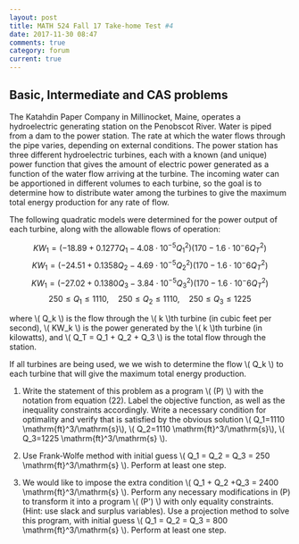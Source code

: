 ```yaml
---
layout: post
title: MATH 524 Fall 17 Take-home Test #4
date: 2017-11-30 08:47
comments: true
category: forum
current: true
---
```


## Basic, Intermediate and CAS problems

The Katahdin Paper Company in Millinocket, Maine, operates a hydroelectric generating station on the Penobscot River. Water is piped from a dam to the power station. The rate at which the water flows through the pipe varies, depending on external conditions.
The power station has three different hydroelectric turbines, each with a known (and unique) power function that gives the amount of electric power generated as a function of the water flow arriving at the turbine. The incoming water can be apportioned in different volumes to each turbine, so the goal is to determine how to distribute water among the turbines to give the maximum total energy production for any rate of flow.

The following quadratic models were determined for the power output of each turbine, along with the allowable flows of operation:

$$ KW_1 = (-18.89 + 0.1277 Q_1 - 4.08 \cdot 10^{-5}Q_1^2 )(170 - 1.6 \cdot 10^-6 Q_T^2) $$
$$ KW_1 = (-24.51 + 0.1358 Q_2 - 4.69 \cdot 10^{-5}Q_2^2 )(170 - 1.6 \cdot 10^-6 Q_T^2) $$
$$ KW_1 = (-27.02 + 0.1380 Q_3 - 3.84 \cdot 10^{-5}Q_3^2 )(170 - 1.6 \cdot 10^-6 Q_T^2) $$
$$ 250 \leq Q_1 \leq 1110, \quad 250 \leq Q_2 \leq 1110, \quad 250 \leq Q_3 \leq 1225$$

where \\( Q_k \\) is the flow through the \\( k \\)th turbine (in cubic feet per second), \\( KW_k \\) is the power generated by the \\( k \\)th turbine (in kilowatts), and \\( Q_T = Q_1 + Q_2 + Q_3 \\) is the total flow through the station. 

If all turbines are being used, we we wish to determine the flow \\( Q_k \\) to each turbine that will give the maximum total energy production.

1. Write the statement of this problem as a program \\( (P) \\) with the notation from equation (22).  Label the objective function, as well as the inequality constraints accordingly. Write a necessary condition for optimality and verify that is satisfied by the obvious solution \\( Q_1=1110 \mathrm{ft}^3/\mathrm{s}\\), \\( Q_2=1110 \mathrm{ft}^3/\mathrm{s}\\), \\( Q_3=1225 \mathrm{ft}^3/\mathrm{s} \\).

2. Use Frank-Wolfe method with initial guess \\( Q_1 = Q_2 = Q_3 = 250 \mathrm{ft}^3/\mathrm{s} \\).  Perform at least one step.

3. We would like to impose the extra condition \\( Q_1 + Q_2 +Q_3 = 2400 \mathrm{ft}^3/\mathrm{s} \\).  Perform any necessary modifications in (P) to transform it into a program \\( (P') \\) with only equality constraints. (Hint: use slack and surplus variables).  Use a projection method to solve this program, with initial guess \\( Q_1 = Q_2 = Q_3 = 800 \mathrm{ft}^3/\mathrm{s} \\).  Perform at least one step.
	
